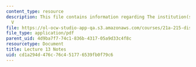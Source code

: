 ```yaml
---
content_type: resource
description: This file contains information regarding The institution(s) of medicine
  V
file: https://ol-ocw-studio-app-qa.s3.amazonaws.com/courses/21a-215-disease-and-health-culture-society-and-ethics-spring-2012/cd1a294d476c76c451776539fb0f79c6_MIT21A_215S12_lecture_13.pdf
file_type: application/pdf
parent_uid: 4d9ba7f7-74c1-836b-4317-05a9d33c4f8c
resourcetype: Document
title: Lecture 13 Notes
uid: cd1a294d-476c-76c4-5177-6539fb0f79c6
---
```

